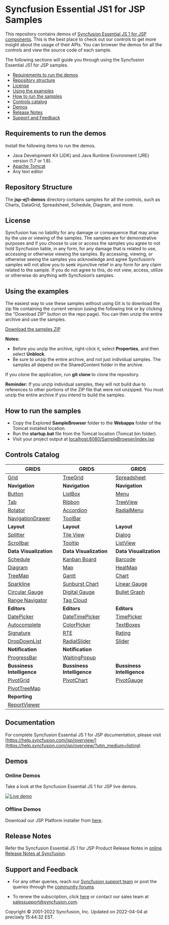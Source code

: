# Syncfusion Essential JS1 for JSP Samples

This repository contains demos of [Syncfusion Essential JS 1 for JSP components](https://www.syncfusion.com/jquery/jsp-ui-controls). This is the best place to check out our controls to get more insight about the usage of their APIs. You can browser the demos for all the controls and view the source code of each sample.

The following sections will guide you through using the Syncfusion Essential JS1 for JSP samples.

* [Requirements to run the demos](#requirements-to-run-the-demos)
* [Repository structure](#repository-structure)
* [License](#license)
* [Using the examples](#using-the-examples)
* [How to run the samples](#how-to-run-the-samples) 
* [Controls catalog](#controls-catalog)
* [Demos](#demos)
* [Release Notes](#release-notes) 
* [Support and Feedback](#support-and-feedback)

## Requirements to run the demos 

Install the following items to run the demos.

* Java Development Kit (JDK) and Java Runtime Environment (JRE) version (1.7 or 1.8).
* [Apache Tomcat](https://tomcat.apache.org/download-70.cgi)
* Any text editor

## Repository Structure

The **jsp-ej1-demos** directory contains samples for all the controls, such as Charts, DataGrid, Spreadsheet, Schedule, Diagram, and more.

## License

Syncfusion has no liability for any damage or consequence that may arise by the use or viewing of the samples. The samples are for demonstrative purposes and if you choose to use or access the samples you agree to not hold Syncfusion liable, in any form, for any damage that is related to use, accessing or otherwise viewing the samples. By accessing, viewing, or otherwise seeing the samples you acknowledge and agree Syncfusion’s samples will not allow you to seek injunctive relief in any form for any claim related to the sample. If you do not agree to this, do not view, access, utilize or otherwise do anything with Syncfusion’s samples.

## Using the examples

The easiest way to use these samples without using Git is to download the zip file containing the current version (using the following link or by clicking the "Download ZIP" button on the repo page). You can then unzip the entire archive and use the samples.

   [Download the samples ZIP](../../archive/master.zip)

   **Notes:** 
   * Before you unzip the archive, right-click it, select **Properties**, and then select **Unblock**.
   * Be sure to unzip the entire archive, and not just individual samples. The samples all depend on the SharedContent folder in the archive. 

If you clone the application, run **git clone <repository-url>** to clone the repository.


**Reminder:** If you unzip individual samples, they will not build due to references to other portions of the ZIP file that were not unzipped. You must unzip the entire archive if you intend to build the samples.

## How to run the samples

* Copy the Explored **SampleBrowser** folder to the **Webapps** folder of the Tomcat installed location.
* Run the **startup.bat** file from the Tomcat location (Tomcat bin folder).
* Visit your project output at [localhost:8080/SampleBrowser/index.jsp](localhost:8080/SampleBrowser/index.jsp)

## Controls Catalog

| <b>GRIDS</b> | <b>GRIDS</b> | <b>GRIDS</b> |
| ------------- | --------------- | ----------- |
|[Grid](https://jsp.syncfusion.com/SampleBrowser/index.jsp#Grids/Grid/default.jsp?utm_source=github&utm_medium=listing)|[TreeGrid](https://jsp.syncfusion.com/SampleBrowser/index.jsp#Grids/TreeGrid/default.jsp?utm_source=github&utm_medium=listing)|[Spreadsheet](https://jsp.syncfusion.com/SampleBrowser/index.jsp#Grids/Spreadsheet/default.jsp?utm_source=github&utm_medium=listing)|
| <b>Navigation</b> | <b>Navigation</b> | <b>Navigation</b> |
|[Button](https://jsp.syncfusion.com/SampleBrowser/index.jsp#Navigation/Button/default.jsp?utm_source=github&utm_medium=listing)|[ListBox](https://jsp.syncfusion.com/SampleBrowser/index.jsp#Navigation/ListBox/default.jsp?utm_source=github&utm_medium=listing)|[Menu](https://jsp.syncfusion.com/SampleBrowser/index.jsp#Navigation/Menu/default.jsp?utm_source=github&utm_medium=listing)|
|[Tab](https://jsp.syncfusion.com/SampleBrowser/index.jsp#Navigation/Tab/default.jsp?utm_source=github&utm_medium=listing)|[Ribbon](https://jsp.syncfusion.com/SampleBrowser/index.jsp#Navigation/Ribbon/default.jsp?utm_source=github&utm_medium=listing)|[TreeView](https://jsp.syncfusion.com/SampleBrowser/index.jsp#Navigation/Treeview/default.jsp?utm_source=github&utm_medium=listing)|
|[Rotator](https://jsp.syncfusion.com/SampleBrowser/index.jsp#Navigation/Rotator/default.jsp?utm_source=github&utm_medium=listing)|[Accordion](https://jsp.syncfusion.com/SampleBrowser/index.jsp#Navigation/Accordion/default.jsp?utm_source=github&utm_medium=listing)|[RadialMenu](https://jsp.syncfusion.com/SampleBrowser/index.jsp#Navigation/RadialMenu/default.jsp?utm_source=github&utm_medium=listing)|
|[NavigationDrawer](https://jsp.syncfusion.com/SampleBrowser/index.jsp#Navigation/Accordion/default.jsp?utm_source=github&utm_medium=listing)|[ToolBar](https://jsp.syncfusion.com/SampleBrowser/index.jsp#Navigation/Toolbar/default.jsp?utm_source=github&utm_medium=listing)|
|<b>Layout</b>|<b>Layout</b>|<b>Layout</b> |
|[Splitter](https://jsp.syncfusion.com/SampleBrowser/index.jsp#Layout/Splitter/default.jsp?utm_source=github&utm_medium=listing)|[Tile View](https://jsp.syncfusion.com/SampleBrowser/index.jsp#Layout/TileView/default.jsp?utm_source=github&utm_medium=listing)|[Dialog](https://jsp.syncfusion.com/SampleBrowser/index.jsp#Layout/Dialog/default.jsp?utm_source=github&utm_medium=listing)|
|[Scrollbar](https://jsp.syncfusion.com/SampleBrowser/index.jsp#Layout/Dialog/default.jsp?utm_source=github&utm_medium=listing)|[Tooltip](https://jsp.syncfusion.com/SampleBrowser/index.jsp#Layout/Tooltip/default.jsp?utm_source=github&utm_medium=listing)|[ListView](https://jsp.syncfusion.com/SampleBrowser/index.jsp#Layout/ListView/default.jsp?utm_source=github&utm_medium=listing)|
|<b>Data Visualization</b>|<b>Data Visualization</b>|<b>Data Visualization</b> |
|[Schedule](https://jsp.syncfusion.com/SampleBrowser/index.jsp#Data%20Visualization/Schedule/default.jsp?utm_source=github&utm_medium=listing)|[Kanban Board](https://jsp.syncfusion.com/SampleBrowser/index.jsp#Data%20Visualization/Kanban%20Board/default.jsp?utm_source=github&utm_medium=listing)|[Barcode](https://jsp.syncfusion.com/SampleBrowser/index.jsp#Data%20Visualization/Barcode/default.jsp?utm_source=github&utm_medium=listing)|
|[Diagram](https://jsp.syncfusion.com/SampleBrowser/index.jsp#Data%20Visualization/Diagram/default.jsp?utm_source=github&utm_medium=listing)|[Map](https://jsp.syncfusion.com/SampleBrowser/index.jsp#Data%20Visualization/Maps/default.jsp?utm_source=github&utm_medium=listing)|[HeatMap](https://jsp.syncfusion.com/SampleBrowser/index.jsp#Data%20Visualization/HeatMap/default.jsp?utm_source=github&utm_medium=listing)|
|[TreeMap](https://jsp.syncfusion.com/SampleBrowser/index.jsp#Data%20Visualization/TreeMap/default.jsp?utm_source=github&utm_medium=listing)|[Gantt](https://jsp.syncfusion.com/SampleBrowser/index.jsp#Data%20Visualization/Gantt/ganttEditing.jsp?utm_source=github&utm_medium=listing)|[Chart](https://jsp.syncfusion.com/SampleBrowser/index.jsp#Data%20Visualization/Chart/default.jsp?utm_source=github&utm_medium=listing)|
|[Sparkline](https://jsp.syncfusion.com/SampleBrowser/index.jsp#Data%20Visualization/SparkLine/default.jsp?utm_source=github&utm_medium=listing)|[Sunburst Chart](https://jsp.syncfusion.com/SampleBrowser/index.jsp#Data%20Visualization/SunburstChart/sunburst.jsp?utm_source=github&utm_medium=listing)|[Linear Gauge](https://jsp.syncfusion.com/SampleBrowser/index.jsp#Data%20Visualization/LinearGauge/default.jsp?utm_source=github&utm_medium=listing)|
|[Circular Gauge](https://jsp.syncfusion.com/SampleBrowser/index.jsp#Data%20Visualization/CircularGauge/default.jsp?utm_source=github&utm_medium=listing)|[Digital Gauge](https://jsp.syncfusion.com/SampleBrowser/index.jsp#Data%20Visualization/DigitalGauge/default.jsp?utm_source=github&utm_medium=listing)|[Bullet Graph](https://jsp.syncfusion.com/SampleBrowser/index.jsp#Data%20Visualization/Bulletgraph/default.jsp?utm_source=github&utm_medium=listing)|
|[Range Navigator](https://jsp.syncfusion.com/SampleBrowser/index.jsp#Data%20Visualization/RangeNavigator/default.jsp?utm_source=github&utm_medium=listing)|[Tag Cloud](https://jsp.syncfusion.com/SampleBrowser/index.jsp#Data%20Visualization/TagCloud/default.jsp?utm_source=github&utm_medium=listing)| |
|<b>Editors</b>|<b>Editors</b>|<b>Editors</b> |
|[DatePicker](https://jsp.syncfusion.com/SampleBrowser/index.jsp#Editors/DatePicker/default.jsp?utm_source=github&utm_medium=listing)|[DateTimePicker](https://jsp.syncfusion.com/SampleBrowser/index.jsp#Editors/DateTimePicker/default.jsp?utm_source=github&utm_medium=listing)|[TimePicker](https://jsp.syncfusion.com/SampleBrowser/index.jsp#Editors/TimePicker/default.jsp?utm_source=github&utm_medium=listing)|
|[Autocomplete](https://jsp.syncfusion.com/SampleBrowser/index.jsp#Editors/Autocomplete/default.jsp?utm_source=github&utm_medium=listing)|[ColorPicker](https://jsp.syncfusion.com/SampleBrowser/index.jsp#Editors/ColorPicker/default.jsp?utm_source=github&utm_medium=listing)|[TextBoxes](https://jsp.syncfusion.com/SampleBrowser/index.jsp#Editors/Textboxes/default.jsp?utm_source=github&utm_medium=listing)|
|[Signature](https://jsp.syncfusion.com/SampleBrowser/index.jsp#Editors/Signature/default.jsp?utm_source=github&utm_medium=listing)|[RTE](https://jsp.syncfusion.com/SampleBrowser/index.jsp#Editors/RTE/default.jsp?utm_source=github&utm_medium=listing)|[Rating](https://jsp.syncfusion.com/SampleBrowser/index.jsp#Editors/DropDownList/default.jsp?utm_source=github&utm_medium=listing)|
|[DropDownList](https://jsp.syncfusion.com/SampleBrowser/index.jsp#Editors/DropDownList/default.jsp?utm_source=github&utm_medium=listing)|[RadialSlider](https://jsp.syncfusion.com/SampleBrowser/index.jsp#Editors/RadialSlider/default.jsp?utm_source=github&utm_medium=listing)|[Slider](https://jsp.syncfusion.com/SampleBrowser/index.jsp#Editors/Slider/default.jsp?utm_source=github&utm_medium=listing)|
|<b>Notification</b>|<b>Notification</b>|
|[ProgressBar](https://jsp.syncfusion.com/SampleBrowser/index.jsp#Notification/ProgressBar/default.jsp?utm_source=github&utm_medium=listing)|[WaitingPopup](https://jsp.syncfusion.com/SampleBrowser/index.jsp#Notification/WaitingPopup/default.jsp?utm_source=github&utm_medium=listing)|
|<b>Bussiness Intelligence</b>|<b>Bussiness Intelligence</b>|<b>Bussiness Intelligence</b> |
|[PivotGrid](https://jsp.syncfusion.com/SampleBrowser/index.jsp#Business%20Intelligence/PivotGrid/default.jsp?utm_source=github&utm_medium=listing)|[PivotChart](https://jsp.syncfusion.com/SampleBrowser/index.jsp#Business%20Intelligence/PivotChart/default.jsp?utm_source=github&utm_medium=listing)|[PivotGauge](https://jsp.syncfusion.com/SampleBrowser/index.jsp#Business%20Intelligence/PivotGauge/default.jsp?utm_source=github&utm_medium=listing)|
|[PivotTreeMap](https://jsp.syncfusion.com/SampleBrowser/index.jsp#Business%20Intelligence/PivotTreeMap/default.jsp?utm_source=github&utm_medium=listing)||
|<b>Reporting</b>||
|[ReportViewer](https://jsp.syncfusion.com/SampleBrowser/index.jsp#Reporting/ReportViewer/groupingaggregate.jsp?utm_source=github&utm_medium=listing)||

## Documentation

For complete Syncfusion Essential JS 1 for JSP documentation, please visit [https://help.syncfusion.com/jsp/overview/](https://help.syncfusion.com/jsp/overview/?utm_medium=listing)

## Demos

### Online Demos

Take a look at the Syncfusion Essential JS 1 for JSP live demos.

[![Live demo](http://dabuttonfactory.com/button.png?t=Live+demo&f=Calibri-Bold&ts=24&tc=fff&tshs=1&tshc=000&hp=20&vp=8&c=5&bgt=gradient&bgc=3d85c6&ebgc=073763)](http://jsp.syncfusion.com/?utm_medium=listing)

### Offline Demos

Download our JSP Platform installer from [here](https://www.syncfusion.com/downloads/jsp/?utm_medium=listing).

## Release Notes

Refer the Syncfusion Essential JS 1 for JSP Product Release Notes in [online Release Notes at Syncfusion](http://help.syncfusion.com/jsp/release-notes/?utm_medium=listing).

## Support and Feedback

* For any other queries, reach our [Syncfusion support team](https://www.syncfusion.com/support/directtrac/incidents/newincident?utm_source=github&utm_medium=listing) or post the queries through the [community forums](https://www.syncfusion.com/forums?utm_source=github&utm_medium=listing).

* To renew the subscription, click [here](https://www.syncfusion.com/sales/products?utm_source=github&utm_medium=listing) or contact our sales team at <salessupport@syncfusion.com>. 

<p>Copyright © 2001-2022 Syncfusion, Inc. Updated on 2022-04-04 at precisely 15:44:32 EST.</p>
